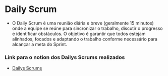 # Daily Scrum
- O Daily Scrum é uma reunião diária e breve (geralmente 15 minutos) onde a equipe se reúne para sincronizar o trabalho, discutir o progresso e identificar obstáculos. O objetivo é garantir que todos estejam alinhados, focados e adaptando o trabalho conforme necessário para alcançar a meta do Sprint. 
### Link para o notion dos Dailys Scrums realizados
- [Dailys Scrums](https://www.notion.so/Daily-Scrum-Relat-rios-1e64615ebb3180238b5fcefbf5ceecc5?pvs=4)
